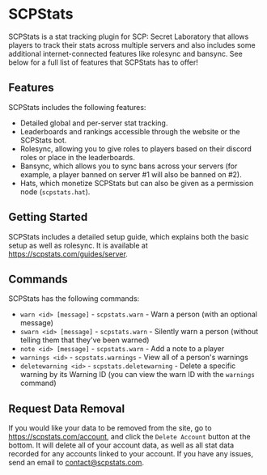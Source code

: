 # SCPStats
SCPStats is a stat tracking plugin for SCP: Secret Laboratory that allows players to track their stats across multiple servers and also includes some additional internet-connected features like rolesync and bansync. See below for a full list of features that SCPStats has to offer!

## Features
SCPStats includes the following features:
* Detailed global and per-server stat tracking.
* Leaderboards and rankings accessible through the website or the SCPStats bot.
* Rolesync, allowing you to give roles to players based on their discord roles or place in the leaderboards.
* Bansync, which allows you to sync bans across your servers (for example, a player banned on server #1 will also be banned on #2).
* Hats, which monetize SCPStats but can also be given as a permission node (``scpstats.hat``).

## Getting Started
SCPStats includes a detailed setup guide, which explains both the basic setup as well as rolesync. It is available at https://scpstats.com/guides/server.

## Commands
SCPStats has the following commands:

* `warn <id> [message]` - `scpstats.warn` - Warn a person (with an optional message)
* `swarn <id> [message]` - `scpstats.warn` - Silently warn a person (without telling them that they've been warned)
* `note <id> [message]` - `scpstats.warn` - Add a note to a player
* `warnings <id>` - `scpstats.warnings` - View all of a person's warnings
* `deletewarning <id>` - `scpstats.deletewarning` - Delete a specific warning by its Warning ID (you can view the warn ID with the `warnings` command)

## Request Data Removal
If you would like your data to be removed from the site, go to https://scpstats.com/account, and click the `Delete Account` button at the bottom. It will delete all of your account data, as well as all stat data recorded for any accounts linked to your account. If you have any issues, send an email to contact@scpstats.com.
